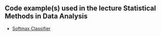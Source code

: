 Code example(s) used in the lecture Statistical Methods in Data Analysis
------------------------------------------------------------------------

- [Softmax Classifier](https://github.com/mxmeier/smd_examples/blob/master/examples/softmax_regression.py)